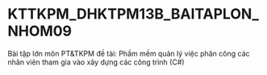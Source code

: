 # KTTKPM_DHKTPM13B_BAITAPLON_NHOM09
Bài tập lớn môn PT&amp;TKPM đề tài: Phầm mềm quản lý việc phân công các nhân viên tham gia vào xây dựng các công trình (C#)
